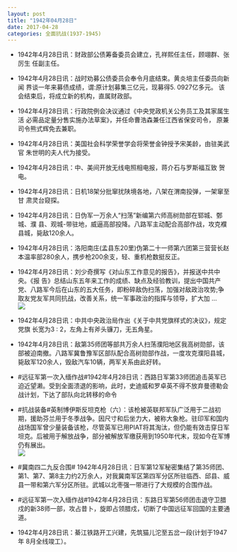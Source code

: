 ```yaml
---
layout: post
title: "1942年04月28日"
date: 2017-04-28
categories: 全面抗战(1937-1945)
---
```


<meta name="referrer" content="no-referrer" />

- 1942年4月28日讯：财政部公债筹备委员会建立，孔祥熙任主任，顾翊群、张厉生 任副主任。 

- 1942年4月28日讯：战时劝募公债委员会奉令月底结束。黄炎培主任委员向新闻 界谈一年来募债成绩，谓:原计划募集三亿元，现募得5. 0927亿多元。 该会结束后，将成立新的机构，直属财政部。 

- 1942年4月28日讯：行政院例会决议通过《中央党政机关公务员工及其家属生活 必需品定量分售实施办法草案》，并任命曹浩森兼任江西省保安司令， 原兼司令熊式辉免去兼职。 

- 1942年4月28日讯：美国社会科学荣誉学会将荣誉金钟授予宋美龄，由驻美武官 朱世明的夫人代为接受。 

- 1942年4月28日讯：中、美间开放无线电照相电报，蒋介石与罗斯福互致 贺电。 

- 1942年4月28日讯：日机18架分批窜扰陕境各地，八架在渭南投弹，一架窜至甘 肃灵台窥探。 

- 1942年4月28日讯：日伪军一万余人“扫荡”新编第六师高树勋部在郓城、鄄城、濮 县、观城-带驻地，威逼高部投降。八路军主动配合高部作战，攻克襥 县城，毙敌120余人。 

- 1942年4月28日讯：洛阳南庄(孟县东20里)伪第二十一师第六团第三营营长赵 本温率部280余人，携步枪200余支，轻、重机枪数挺反正。 

- 1942年4月28日讯：刘少奇撰写《对山东工作意见的报告》，并报送中共中央。《报 告》总结山东五年来工作的成绩、缺点及经验教训，提出中国共产党、八路军今后在山东的五大任务，即粉碎敌伪扫荡，加强对敌政治攻势;争 取友党友军共同抗战，改善关系，统一军事政治的指挥与领导，扩大加 ... <br/><img src="https://wx1.sinaimg.cn/large/aca367d8ly1ff2cty42qvj20c809zjrg.jpg" />

- 1942年4月28日讯：中共中央政治局作出《关于中共党旗样式的决议》，规定党旗 长宽为3 : 2，左角上有斧头镰刀，无五角星。 

- 1942年4月28日讯：敌第35师团等部共万余人扫荡濮阳地区我高树勋部，该部被迫南撤。八路军冀鲁豫军区部队配合高树勋部作战，一度攻克濮阳县城，毙敌军120余人，毁敌汽车10辆，两军关系由此好转。 

- #远征军第一次入缅作战#1942年4月28日讯：西路日军第33师团追击英军已迫近望濑。受到全面溃退的影响，此时，史迪威和罗卓英不得不放弃曼德勒会战计划，下达了部队向北转移的命令 

- #抗战装备#英制博伊斯反坦克枪（六）：该枪被英联邦军队广泛用于二战初期，援助芬兰用于冬季战争。因尺寸和后坐力大，被称大象枪。驻印军和国内战场国军曾少量装备该枪，尽管英军已用PIAT将其淘汰，但仍能有效击穿日军坦克。后被用于解放战争，部分被解放军缴获用到1950年代末，现如今在军博仍有展出。 <br/><img src="https://wx1.sinaimg.cn/large/aca367d8ly1ff25wklwr8j209d1auzrc.jpg" />

- #冀南四二九反合围# 1942年4月28日讯：日军第12军秘密集结了第35师团、第1、第7、第8主力约2万余人，对我冀南军区第四军分区所驻临西、邱县、威县一带和第六军分区所驻。武城以北枣强一带进行了大规模的合围作战。 

- #远征军第一次入缅作战#1942年4月28日讯：东路日军第56师团击退守卫腊戍的新38师一部，攻占昔卜，旋即占领腊戍，切断了中国远征军回国的主要通道。 

- 1942年4月28日讯：綦江铁路开工兴建，先筑猫儿沱至五岔一段(计划于1947年 8月全线竣工）。 


